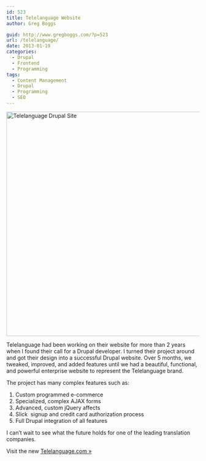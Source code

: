 ```yaml
---
id: 523
title: Telelanguage Website
author: Greg Boggs

guid: http://www.gregboggs.com/?p=523
url: /telelanguage/
date: 2013-01-19
categories:
  - Drupal
  - Frontend
  - Programming
tags:
  - Content Management
  - Drupal
  - Programming
  - SEO
---
```

<img class="aligncenter size-full wp-image-530" alt="Telelanguage Drupal Site" src="/wp-content/uploads/2013/01/telelanguage-com1-640x584.jpg" width="600" height="584" />

Telelanguage had been working on their website for more than 2 years when I found their call for a Drupal developer. I turned their project around and got their design into a successful Drupal website. Over 5 months, we tweaked, improved, and added features until we had a beautiful, functional, and powerful enterprise website to represent the Telelanguage brand.

The project has many complex features such as:

  1. Custom programmed e-commerce
  2. Specialized, complex AJAX forms
  3. Advanced, custom jQuery affects
  4. Slick  signup and credit card authorization process
  5. Full Drupal integration of all features

I can’t wait to see what the future holds for one of the leading translation companies.

Visit the new [Telelanguage.com »][1]

 [1]: http://www.telelanguage.com